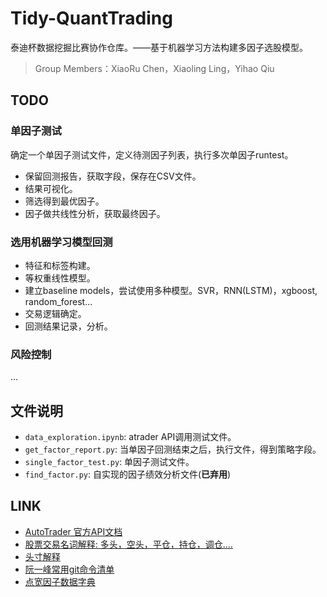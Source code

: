 # Tidy-QuantTrading
泰迪杯数据挖掘比赛协作仓库。——基于机器学习方法构建多因子选股模型。
> Group Members：XiaoRu Chen，Xiaoling Ling，Yihao Qiu

## TODO

### 单因子测试

确定一个单因子测试文件，定义待测因子列表，执行多次单因子runtest。
- 保留回测报告，获取字段，保存在CSV文件。
- 结果可视化。
- 筛选得到最优因子。
- 因子做共线性分析，获取最终因子。

### 选用机器学习模型回测
- 特征和标签构建。
- 等权重线性模型。
- 建立baseline models，尝试使用多种模型。SVR，RNN(LSTM)，xgboost, random_forest...
- 交易逻辑确定。
- 回测结果记录，分析。

### 风险控制
...


## 文件说明
- `data_exploration.ipynb`: atrader API调用测试文件。
- `get_factor_report.py`: 当单因子回测结束之后，执行文件，得到策略字段。
- `single_factor_test.py`: 单因子测试文件。
- `find_factor.py`: 自实现的因子绩效分析文件(**已弃用**)




## LINK 
- [AutoTrader 官方API文档](https://www.digquant.com.cn/documents/17#h1-u5FEBu901Fu5F00u59CB-0)
- [股票交易名词解释: 多头，空头，平仓，持仓，调仓....](http://stock.hexun.com/menu/stepbystep/step3.html)
- [头寸解释](https://wiki.mbalib.com/wiki/%E5%A4%B4%E5%AF%B8)
- [阮一峰常用git命令清单](http://www.ruanyifeng.com/blog/2015/12/git-cheat-sheet.html)
- [点宽因子数据字典](https://www.digquant.com.cn/documents/23)
